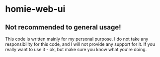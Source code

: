 # homie-web-ui



## Not recommended to general usage!
This code is written mainly for my personal purpose. I do not take any responsibility for this code,
and I will not provide any support for it. If you really want to use it - ok, but make sure you know
what you're doing.

[//]: # (### Usage)

[//]: # (Build:)

[//]: # (```shell)

[//]: # (docker build -t rzarajczyk/smart-home-services:<<newtag>> .)

[//]: # (docker tag rzarajczyk/smart-home-services:<<newtag>> rzarajczyk/smart-home-services:latest)

[//]: # (```)

[//]: # (Run:)

[//]: # (```shell)

[//]: # (docker run -it --rm  --network="host" --name smart-home-services -v $&#40;pwd&#41;/config:/smart-home-services/config -v $&#40;pwd&#41;/logs:/smart-home-services/logs rzarajczyk/smart-home-services:latest)

[//]: # (```)

[//]: # (Directories to mount:)

[//]: # (- `/smart-home-services/config` - it will contain config file. If directory is empty, sample config will be created.)

[//]: # (- `/smart-home-services/logs` - it will contain log file.)

